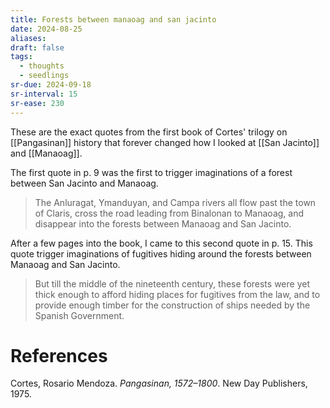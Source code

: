 ```yaml
---
title: Forests between manaoag and san jacinto
date: 2024-08-25
aliases: 
draft: false
tags:
  - thoughts
  - seedlings
sr-due: 2024-09-18
sr-interval: 15
sr-ease: 230
---
```

These are the exact quotes from the first book of Cortes' trilogy on [[Pangasinan]] history that forever changed how I looked at [[San Jacinto]] and [[Manaoag]].

The first quote in p. 9 was the first to trigger imaginations of a forest between San Jacinto and Manaoag.

>The Anluragat, Ymanduyan, and Campa rivers all flow past the town of Claris, cross the road leading from Binalonan to Manaoag, and disappear into the forests between Manaoag and San Jacinto.

 After a few pages into the book, I came to this second quote in p. 15. This quote trigger imaginations of fugitives hiding around the forests between Manaoag and San Jacinto.

>But till the middle of the nineteenth century, these forests were yet thick enough to afford hiding places for fugitives from the law, and to provide enough timber for the construction of ships needed by the Spanish Government.

# References

Cortes, Rosario Mendoza. _Pangasinan, 1572–1800_. New Day Publishers, 1975.